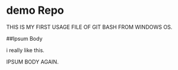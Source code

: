 # demo Repo
THIS IS MY FIRST USAGE FILE OF GIT BASH FROM WINDOWS OS.

##Ipsum Body


i really like this.

IPSUM BODY AGAIN.
